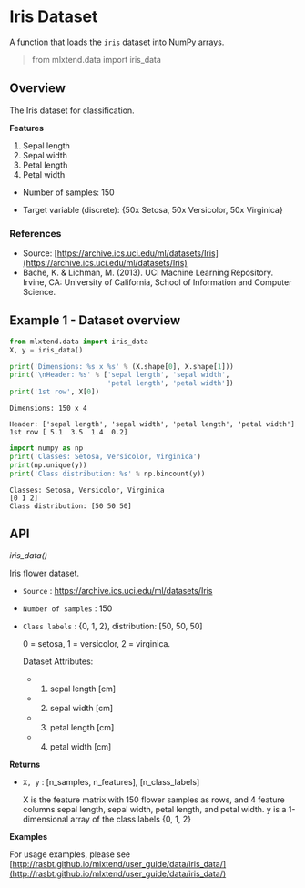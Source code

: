 # Iris Dataset

A function that loads the `iris` dataset into NumPy arrays.

> from mlxtend.data import iris_data

## Overview

The Iris dataset for classification.

**Features**

1. Sepal length
2. Sepal width
3. Petal length
4. Petal width


- Number of samples: 150


- Target variable (discrete): {50x Setosa, 50x Versicolor, 50x Virginica}


### References

- Source: [https://archive.ics.uci.edu/ml/datasets/Iris](https://archive.ics.uci.edu/ml/datasets/Iris) 
- Bache, K. & Lichman, M. (2013). UCI Machine Learning Repository. Irvine, CA: University of California, School of Information and Computer Science.


## Example 1 - Dataset overview


```python
from mlxtend.data import iris_data
X, y = iris_data()

print('Dimensions: %s x %s' % (X.shape[0], X.shape[1]))
print('\nHeader: %s' % ['sepal length', 'sepal width',
                        'petal length', 'petal width'])
print('1st row', X[0])
```

    Dimensions: 150 x 4
    
    Header: ['sepal length', 'sepal width', 'petal length', 'petal width']
    1st row [ 5.1  3.5  1.4  0.2]



```python
import numpy as np
print('Classes: Setosa, Versicolor, Virginica')
print(np.unique(y))
print('Class distribution: %s' % np.bincount(y))
```

    Classes: Setosa, Versicolor, Virginica
    [0 1 2]
    Class distribution: [50 50 50]


## API


*iris_data()*

Iris flower dataset.


- `Source` : https://archive.ics.uci.edu/ml/datasets/Iris


- `Number of samples` : 150


- `Class labels` : {0, 1, 2}, distribution: [50, 50, 50]

    0 = setosa, 1 = versicolor, 2 = virginica.

    Dataset Attributes:

    - 1) sepal length [cm]
    - 2) sepal width [cm]
    - 3) petal length [cm]
    - 4) petal width [cm]

**Returns**

- `X, y` : [n_samples, n_features], [n_class_labels]

    X is the feature matrix with 150 flower samples as rows,
    and 4 feature columns sepal length, sepal width,
    petal length, and petal width.
    y is a 1-dimensional array of the class labels {0, 1, 2}

**Examples**

For usage examples, please see
    [http://rasbt.github.io/mlxtend/user_guide/data/iris_data/](http://rasbt.github.io/mlxtend/user_guide/data/iris_data/)


